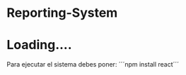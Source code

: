 # Reporting-System
<h1>Loading....</h1>

Para ejecutar el sistema debes poner:
´´´npm install react´´´
